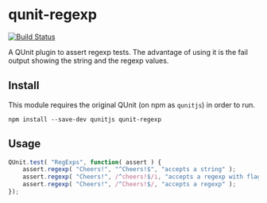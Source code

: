 # qunit-regexp

[![Build Status](https://travis-ci.org/leobalter/qunit-regexp.svg)](https://travis-ci.org/leobalter/qunit-regexp)

A QUnit plugin to assert regexp tests. The advantage of using it is the fail output showing the string and the regexp values.

## Install

This module requires the original QUnit (on npm as `qunitjs`) in order to run.

```
npm install --save-dev qunitjs qunit-regexp
```

## Usage

```js
QUnit.test( "RegExps", function( assert ) {
    assert.regexp( "Cheers!", "^Cheers!$", "accepts a string" );
    assert.regexp( "Cheers!", /^cheers!$/i, "accepts a regexp with flags" );
    assert.regexp( "Cheers!", /^Cheers!$/, "accepts a regexp" );
});
```
